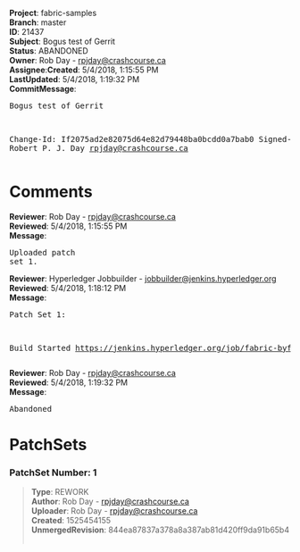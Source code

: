 <strong>Project</strong>: fabric-samples</br><strong>Branch</strong>: master<br><strong>ID</strong>: 21437<br><strong>Subject</strong>: Bogus test of Gerrit<br><strong>Status</strong>: ABANDONED<br><strong>Owner</strong>: Rob Day - rpjday@crashcourse.ca<br><strong>Assignee</strong>:<strong>Created</strong>: 5/4/2018, 1:15:55 PM<br><strong>LastUpdated</strong>: 5/4/2018, 1:19:32 PM<br><strong>CommitMessage</strong>:<br><pre>Bogus test of Gerrit

Change-Id: If2075ad2e82075d64e82d79448ba0bcdd0a7bab0
Signed-off-by: Robert P. J. Day <rpjday@crashcourse.ca>
</pre><h1>Comments</h1><strong>Reviewer</strong>: Rob Day - rpjday@crashcourse.ca<br><strong>Reviewed</strong>: 5/4/2018, 1:15:55 PM<br><strong>Message</strong>: <pre>Uploaded patch set 1.</pre><strong>Reviewer</strong>: Hyperledger Jobbuilder - jobbuilder@jenkins.hyperledger.org<br><strong>Reviewed</strong>: 5/4/2018, 1:18:12 PM<br><strong>Message</strong>: <pre>Patch Set 1:

Build Started https://jenkins.hyperledger.org/job/fabric-byfn-verify-x86_64/417/</pre><strong>Reviewer</strong>: Rob Day - rpjday@crashcourse.ca<br><strong>Reviewed</strong>: 5/4/2018, 1:19:32 PM<br><strong>Message</strong>: <pre>Abandoned</pre><h1>PatchSets</h1><h3>PatchSet Number: 1</h3><blockquote><strong>Type</strong>: REWORK<br><strong>Author</strong>: Rob Day - rpjday@crashcourse.ca<br><strong>Uploader</strong>: Rob Day - rpjday@crashcourse.ca<br><strong>Created</strong>: 1525454155<br><strong>UnmergedRevision</strong>: 844ea87837a378a8a387ab81d420ff9da91b65b4<br><br></blockquote>